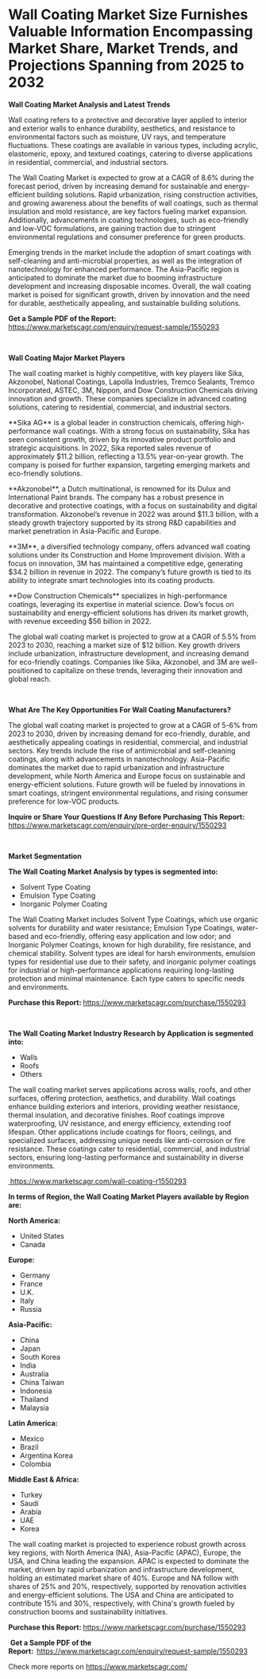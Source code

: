<p><h1>Wall Coating Market Size Furnishes Valuable Information Encompassing Market Share, Market Trends, and Projections Spanning from 2025 to 2032</h1></p><p><strong>Wall Coating Market Analysis and Latest Trends</strong></p>
<p><p>Wall coating refers to a protective and decorative layer applied to interior and exterior walls to enhance durability, aesthetics, and resistance to environmental factors such as moisture, UV rays, and temperature fluctuations. These coatings are available in various types, including acrylic, elastomeric, epoxy, and textured coatings, catering to diverse applications in residential, commercial, and industrial sectors.</p><p>The Wall Coating Market is expected to grow at a CAGR of 8.6% during the forecast period, driven by increasing demand for sustainable and energy-efficient building solutions. Rapid urbanization, rising construction activities, and growing awareness about the benefits of wall coatings, such as thermal insulation and mold resistance, are key factors fueling market expansion. Additionally, advancements in coating technologies, such as eco-friendly and low-VOC formulations, are gaining traction due to stringent environmental regulations and consumer preference for green products.</p><p>Emerging trends in the market include the adoption of smart coatings with self-cleaning and anti-microbial properties, as well as the integration of nanotechnology for enhanced performance. The Asia-Pacific region is anticipated to dominate the market due to booming infrastructure development and increasing disposable incomes. Overall, the wall coating market is poised for significant growth, driven by innovation and the need for durable, aesthetically appealing, and sustainable building solutions.</p></p>
<p><strong>Get a Sample PDF of the Report:&nbsp;</strong> <a href="https://www.marketscagr.com/enquiry/request-sample/1550293?utm_campaign=2008&utm_medium=2&utm_source=Github&utm_content=ia&utm_term=29012025&utm_id=wall-coating">https://www.marketscagr.com/enquiry/request-sample/1550293</a></p>
<p>&nbsp;</p>
<p><strong>Wall Coating Major Market Players</strong></p>
<p><p>The wall coating market is highly competitive, with key players like Sika, Akzonobel, National Coatings, Lapolla Industries, Tremco Sealants, Tremco Incorporated, ASTEC, 3M, Nippon, and Dow Construction Chemicals driving innovation and growth. These companies specialize in advanced coating solutions, catering to residential, commercial, and industrial sectors.</p><p>**Sika AG** is a global leader in construction chemicals, offering high-performance wall coatings. With a strong focus on sustainability, Sika has seen consistent growth, driven by its innovative product portfolio and strategic acquisitions. In 2022, Sika reported sales revenue of approximately $11.2 billion, reflecting a 13.5% year-on-year growth. The company is poised for further expansion, targeting emerging markets and eco-friendly solutions.</p><p>**Akzonobel**, a Dutch multinational, is renowned for its Dulux and International Paint brands. The company has a robust presence in decorative and protective coatings, with a focus on sustainability and digital transformation. Akzonobel’s revenue in 2022 was around $11.3 billion, with a steady growth trajectory supported by its strong R&D capabilities and market penetration in Asia-Pacific and Europe.</p><p>**3M**, a diversified technology company, offers advanced wall coating solutions under its Construction and Home Improvement division. With a focus on innovation, 3M has maintained a competitive edge, generating $34.2 billion in revenue in 2022. The company’s future growth is tied to its ability to integrate smart technologies into its coating products.</p><p>**Dow Construction Chemicals** specializes in high-performance coatings, leveraging its expertise in material science. Dow’s focus on sustainability and energy-efficient solutions has driven its market growth, with revenue exceeding $56 billion in 2022.</p><p>The global wall coating market is projected to grow at a CAGR of 5.5% from 2023 to 2030, reaching a market size of $12 billion. Key growth drivers include urbanization, infrastructure development, and increasing demand for eco-friendly coatings. Companies like Sika, Akzonobel, and 3M are well-positioned to capitalize on these trends, leveraging their innovation and global reach.</p></p>
<p>&nbsp;</p>
<p><strong>What Are The Key Opportunities For Wall Coating Manufacturers?</strong></p>
<p><p>The global wall coating market is projected to grow at a CAGR of 5-6% from 2023 to 2030, driven by increasing demand for eco-friendly, durable, and aesthetically appealing coatings in residential, commercial, and industrial sectors. Key trends include the rise of antimicrobial and self-cleaning coatings, along with advancements in nanotechnology. Asia-Pacific dominates the market due to rapid urbanization and infrastructure development, while North America and Europe focus on sustainable and energy-efficient solutions. Future growth will be fueled by innovations in smart coatings, stringent environmental regulations, and rising consumer preference for low-VOC products.</p></p>
<p><strong>Inquire or Share Your Questions If Any Before Purchasing This Report:</strong> <a href="https://www.marketscagr.com/enquiry/pre-order-enquiry/1550293?utm_campaign=2008&utm_medium=2&utm_source=Github&utm_content=ia&utm_term=29012025&utm_id=wall-coating">https://www.marketscagr.com/enquiry/pre-order-enquiry/1550293</a></p>
<p>&nbsp;</p>
<p><strong>Market Segmentation</strong></p>
<p><strong>The Wall Coating Market Analysis by types is segmented into:</strong></p>
<p><ul><li>Solvent Type Coating</li><li>Emulsion Type Coating</li><li>Inorganic Polymer Coating</li></ul></p>
<p><p>The Wall Coating Market includes Solvent Type Coatings, which use organic solvents for durability and water resistance; Emulsion Type Coatings, water-based and eco-friendly, offering easy application and low odor; and Inorganic Polymer Coatings, known for high durability, fire resistance, and chemical stability. Solvent types are ideal for harsh environments, emulsion types for residential use due to their safety, and inorganic polymer coatings for industrial or high-performance applications requiring long-lasting protection and minimal maintenance. Each type caters to specific needs and environments.</p></p>
<p><strong>Purchase this Report:&nbsp;</strong><a href="https://www.marketscagr.com/purchase/1550293?utm_campaign=2008&utm_medium=2&utm_source=Github&utm_content=ia&utm_term=29012025&utm_id=wall-coating">https://www.marketscagr.com/purchase/1550293</a></p>
<p>&nbsp;</p>
<p><strong>The Wall Coating Market Industry Research by Application is segmented into:</strong></p>
<p><ul><li>Walls</li><li>Roofs</li><li>Others</li></ul></p>
<p><p>The wall coating market serves applications across walls, roofs, and other surfaces, offering protection, aesthetics, and durability. Wall coatings enhance building exteriors and interiors, providing weather resistance, thermal insulation, and decorative finishes. Roof coatings improve waterproofing, UV resistance, and energy efficiency, extending roof lifespan. Other applications include coatings for floors, ceilings, and specialized surfaces, addressing unique needs like anti-corrosion or fire resistance. These coatings cater to residential, commercial, and industrial sectors, ensuring long-lasting performance and sustainability in diverse environments.</p></p>
<p><a href="https://www.marketscagr.com/wall-coating-r1550293?utm_campaign=2008&utm_medium=2&utm_source=Github&utm_content=ia&utm_term=29012025&utm_id=wall-coating">&nbsp;https://www.marketscagr.com/wall-coating-r1550293</a></p>
<p><strong>In terms of Region, the Wall Coating Market Players available by Region are:</strong></p>
<p>
    <p> <strong> North America: </strong>
        <ul>
            <li>United States</li>
            <li>Canada</li>
        </ul>
        </p> 
    <p> <strong> Europe: </strong>
        <ul>
            <li>Germany</li>
            <li>France</li>
            <li>U.K.</li>
            <li>Italy</li>
            <li>Russia</li>
        </ul>
        </p> 
    <p> <strong> Asia-Pacific: </strong>
        <ul>
            <li>China</li>
            <li>Japan</li>
            <li>South Korea</li>
            <li>India</li>
            <li>Australia</li>
            <li>China Taiwan</li>
            <li>Indonesia</li>
            <li>Thailand</li>
            <li>Malaysia</li>
        </ul>
        </p> 
    <p> <strong> Latin America: </strong>
        <ul>
            <li>Mexico</li>
            <li>Brazil</li>
            <li>Argentina Korea</li>
            <li>Colombia</li>
        </ul>
        </p> 
    <p> <strong> Middle East & Africa: </strong>
        <ul>
            <li>Turkey</li>
            <li>Saudi</li>
            <li>Arabia</li>
            <li>UAE</li>
            <li>Korea</li>
        </ul>
    </p>
    </p>
<p><p>The wall coating market is projected to experience robust growth across key regions, with North America (NA), Asia-Pacific (APAC), Europe, the USA, and China leading the expansion. APAC is expected to dominate the market, driven by rapid urbanization and infrastructure development, holding an estimated market share of 40%. Europe and NA follow with shares of 25% and 20%, respectively, supported by renovation activities and energy-efficient solutions. The USA and China are anticipated to contribute 15% and 30%, respectively, with China's growth fueled by construction booms and sustainability initiatives.</p></p>
<p><strong>Purchase this Report: </strong><a href="https://www.marketscagr.com/purchase/1550293?utm_campaign=2008&utm_medium=2&utm_source=Github&utm_content=ia&utm_term=29012025&utm_id=wall-coating">https://www.marketscagr.com/purchase/1550293</a></p>
<p>&nbsp;<strong>Get a Sample PDF of the Report:&nbsp;&nbsp;</strong><a href="https://www.marketscagr.com/enquiry/request-sample/1550293?utm_campaign=2008&utm_medium=2&utm_source=Github&utm_content=ia&utm_term=29012025&utm_id=wall-coating">https://www.marketscagr.com/enquiry/request-sample/1550293</a></p>
<p><strong></strong></p>
<p>Check more reports on <a href="https://www.marketscagr.com/?utm_campaign=2008&utm_medium=2&utm_source=Github&utm_content=ia&utm_term=29012025&utm_id=wall-coating">https://www.marketscagr.com/</a></p>